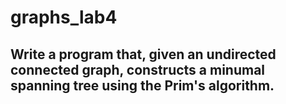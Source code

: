 # graphs_lab4

## Write a program that, given an undirected connected graph, constructs a minumal spanning tree using the Prim's algorithm.
